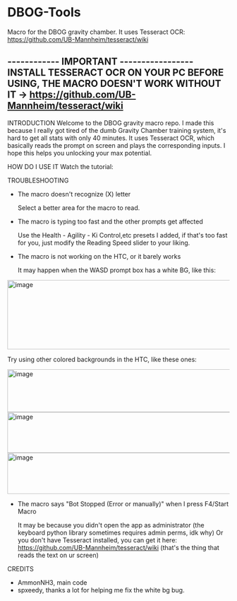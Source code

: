 # DBOG-Tools
Macro for the DBOG gravity chamber.
It uses Tesseract OCR: https://github.com/UB-Mannheim/tesseract/wiki

------------  IMPORTANT -----------------
INSTALL TESSERACT OCR ON YOUR PC BEFORE USING, THE MACRO DOESN'T WORK WITHOUT IT -> https://github.com/UB-Mannheim/tesseract/wiki
-------------------------------------------------------------------------------

INTRODUCTION
Welcome to the DBOG gravity macro repo.
I made this because I really got tired of the dumb Gravity Chamber training system, it's hard to get all stats with only 40 minutes.
It uses Tesseract OCR, which basically reads the prompt on screen and plays the corresponding inputs.
I hope this helps you unlocking your max potential.

HOW DO I USE IT
Watch the tutorial:

TROUBLESHOOTING

- The macro doesn't recognize (X) letter

     Select a better area for the macro to read.

- The macro is typing too fast and the other prompts get affected

     Use the Health - Agility - Ki Control,etc presets I added, if that's too fast for you, just modify the Reading Speed slider to your liking.

- The macro is not working on the HTC, or it barely works

     It may happen when the WASD prompt box has a white BG, like this:

<img width="546" height="157" alt="image" src="https://github.com/user-attachments/assets/b36a565e-19f7-4ce8-8def-5731ba7929ec" />

Try using other colored backgrounds in the HTC, like these ones:

<img width="512" height="97" alt="image" src="https://github.com/user-attachments/assets/31a0f91b-f95a-484a-8463-afea8501cad6" />
<img width="511" height="92" alt="image" src="https://github.com/user-attachments/assets/519e80c4-39e7-4c5f-b816-39a0d2fbbec9" />
<img width="510" height="93" alt="image" src="https://github.com/user-attachments/assets/ea9d0e70-4cfa-43d7-b1f5-83dc4ecb36a0" />

- The macro says "Bot Stopped (Error or manually)" when I press F4/Start Macro

     It may be because you didn't open the app as administrator (the keyboard python library sometimes requires admin perms, idk why)
     Or you don't have Tesseract installed, you can get it here: https://github.com/UB-Mannheim/tesseract/wiki (that's the thing that reads the text on ur screen)


CREDITS

 - AmmonNH3, main code
 - spxeedy, thanks a lot for helping me fix the white bg bug.

